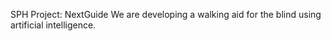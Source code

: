 SPH Project: NextGuide
We are developing a walking aid for the blind using artificial intelligence.  
  
  
